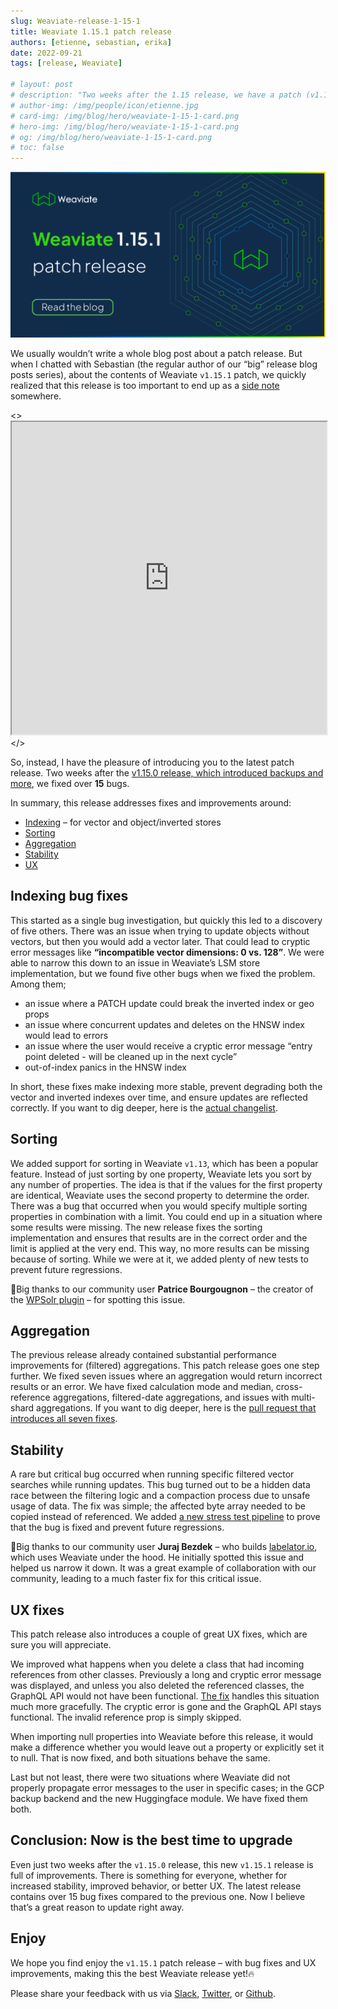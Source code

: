 ```yaml
---
slug: Weaviate-release-1-15-1
title: Weaviate 1.15.1 patch release
authors: [etienne, sebastian, erika]
date: 2022-09-21
tags: [release, Weaviate]

# layout: post
# description: "Two weeks after the 1.15 release, we have a patch (v1.15.1) release for you, which brings 15 bug fixes and 2 UX improvements."
# author-img: /img/people/icon/etienne.jpg
# card-img: /img/blog/hero/weaviate-1-15-1-card.png
# hero-img: /img/blog/hero/weaviate-1-15-1-card.png
# og: /img/blog/hero/weaviate-1-15-1-card.png
# toc: false
---
```


![Weaviate 1.15.1 patch release](./img/hero.png)
<!--truncate-->

We usually wouldn’t write a whole blog post about a patch release. But when I chatted with Sebastian (the regular author of our “big” release blog posts series), about the contents of Weaviate `v1.15.1` patch, we quickly realized that this release is too important to end up as a [side note](https://github.com/semi-technologies/weaviate/releases/tag/v1.15.1) somewhere.

<>
    <iframe src="https://stackblitz.com/edit/angular-ivy-otny88?embed=1&file=src/app/app.component.html&hideExplorer=1&hideNavigation=1&hideDevTools=1&view=preview" width="100%" height="500px"></iframe>
</>

So, instead, I have the pleasure of introducing you to the latest patch release. Two weeks after the [v1.15.0 release, which introduced backups and more](/blog/2022/09/Weaviate-release-1-15.html), we fixed over **15** bugs.

In summary, this release addresses fixes and improvements around:

* [Indexing](#indexing-bug-fixes) – for vector and object/inverted stores
* [Sorting](#sorting)
* [Aggregation](#aggregation)
* [Stability](#stability)
* [UX](#ux-fixes)

## Indexing bug fixes
This started as a single bug investigation, but quickly this led to a discovery of five others. There was an issue when trying to update objects without vectors, but then you would add a vector later. That could lead to cryptic error messages like **“incompatible vector dimensions: 0 vs. 128”**. We were able to narrow this down to an issue in Weaviate’s LSM store implementation, but we found five other bugs when we fixed the problem. Among them; 

* an issue where a PATCH update could break the inverted index or geo props
* an issue where concurrent updates and deletes on the HNSW index would lead to errors
* an issue where the user would receive a cryptic error message “entry point deleted - will be cleaned up in the next cycle”
* out-of-index panics in the HNSW index

In short, these fixes make indexing more stable, prevent degrading both the vector and inverted indexes over time, and ensure updates are reflected correctly. If you want to dig deeper, here is the [actual changelist](https://github.com/semi-technologies/weaviate/pull/2191).

## Sorting
We added support for sorting in Weaviate `v1.13`, which has been a popular feature. Instead of just sorting by one property, Weaviate lets you sort by any number of properties. The idea is that if the values for the first property are identical, Weaviate uses the second property to determine the order. There was a bug that occurred when you would specify multiple sorting properties in combination with a limit. You could end up in a situation where some results were missing. The new release fixes the sorting implementation and ensures that results are in the correct order and the limit is applied at the very end. This way, no more results can be missing because of sorting. While we were at it, we added plenty of new tests to prevent future regressions.

👏Big thanks to our community user **Patrice Bourgougnon** – the creator of the [WPSolr plugin](https://www.wpsolr.com/) – for spotting this issue.

## Aggregation
The previous release already contained substantial performance improvements for (filtered) aggregations. This patch release goes one step further. We fixed seven issues where an aggregation would return incorrect results or an error. We have fixed calculation mode and median, cross-reference aggregations, filtered-date aggregations, and issues with multi-shard aggregations. If you want to dig deeper, here is the [pull request that introduces all seven fixes](https://github.com/semi-technologies/weaviate/pull/2192).

## Stability
A rare but critical bug occurred when running specific filtered vector searches while running updates. This bug turned out to be a hidden data race between the filtering logic and a compaction process due to unsafe usage of data. The fix was simple; the affected byte array needed to be copied instead of referenced. We added [a new stress test pipeline](https://github.com/semi-technologies/weaviate-chaos-engineering/pull/11) to prove that the bug is fixed and prevent future regressions. 

👏Big thanks to our community user **Juraj Bezdek** – who builds [labelator.io](https://www.labelator.io/), which uses Weaviate under the hood. He initially spotted this issue and helped us narrow it down. It was a great example of collaboration with our community, leading to a much faster fix for this critical issue.

## UX fixes
This patch release also introduces a couple of great UX fixes, which are sure you will appreciate.

We improved what happens when you delete a class that had incoming references from other classes. Previously a long and cryptic error message was displayed, and unless you also deleted the referenced classes, the GraphQL API would not have been functional. [The fix](https://github.com/semi-technologies/weaviate/pull/2189) handles this situation much more gracefully. The cryptic error is gone and the GraphQL API stays functional. The invalid reference prop is simply skipped.

When importing null properties into Weaviate before this release,  it would make a difference whether you would leave out a property or explicitly set it to null. That is now fixed, and both situations behave the same. 

Last but not least, there were two situations where Weaviate did not properly propagate error messages to the user in specific cases; in the GCP backup backend and the new Huggingface module. We have fixed them both.

## Conclusion: Now is the best time to upgrade
Even just two weeks after the `v1.15.0` release, this new `v1.15.1` release is full of improvements. There is something for everyone, whether for increased stability, improved behavior, or better UX. The latest release contains over 15 bug fixes compared to the previous one. Now I believe that’s a great reason to update right away.

## Enjoy
We hope you find enjoy the `v1.15.1` patch release – with bug fixes and UX improvements, making this the best Weaviate release yet!🔥

Please share your feedback with us via [Slack](https://join.slack.com/t/weaviate/shared_invite/zt-goaoifjr-o8FuVz9b1HLzhlUfyfddhw), [Twitter](https://twitter.com/SeMI_tech), or [Github](https://github.com/semi-technologies/weaviate).
